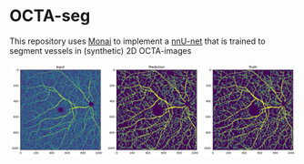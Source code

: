 # OCTA-seg
This repository uses [Monai](https://monai.io/) to implement a [nnU-net](https://www.nature.com/articles/s41592-020-01008-z) that is trained to segment vessels in (synthetic) 2D OCTA-images

![Sample](images/sample.png)